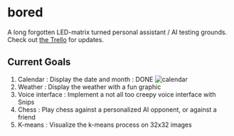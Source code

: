 # bored
A long forgotten LED-matrix turned personal assistant / AI testing grounds.
Check out [the Trello](https://trello.com/b/XVumFO86/bored) for updates.

## Current Goals
1. Calendar : Display the date and month : DONE
![calendar](https://github.com/DylanPJackson/bored/tree/master/imgs/bored_09_05.jpg)
2. Weather : Display the weather with a fun graphic
3. Voice interface : Implement a not all too creepy voice interface with Snips
4. Chess : Play chess against a personalized AI opponent, or against a friend
5. K-means : Visualize the k-means process on 32x32 images
